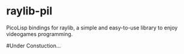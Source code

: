 # raylib-pil
PicoLisp bindings for raylib, a simple and easy-to-use library to enjoy videogames programming.

#Under Constuction...